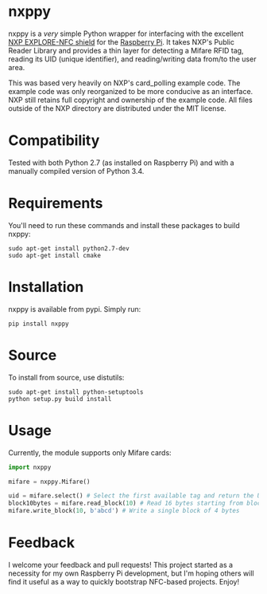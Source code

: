 nxppy
=====
nxppy is a *very* simple Python wrapper for interfacing with the excellent [NXP EXPLORE-NFC shield](http://uk.farnell.com/nxp-explore-nfc) for the [Raspberry Pi](http://www.raspberrypi.org/).  It takes NXP's Public Reader Library and provides a thin layer for detecting a Mifare RFID tag, reading its UID (unique identifier), and reading/writing data from/to the user area.

This was based very heavily on NXP's card_polling example code.  The example code was only reorganized to be more conducive as an interface.  NXP still retains full copyright and ownership of the example code.  All files outside of the NXP directory are distributed under the MIT license.

Compatibility
=====
Tested with both Python 2.7 (as installed on Raspberry Pi) and with a manually compiled version of Python 3.4.

Requirements
=====
You'll need to run these commands and install these packages to build nxppy:

```
sudo apt-get install python2.7-dev
sudo apt-get install cmake
```

Installation
=====
nxppy is available from pypi.  Simply run:

```
pip install nxppy
```

Source
=====
To install from source, use distutils:

```
sudo apt-get install python-setuptools
python setup.py build install
```

Usage
=====
Currently, the module supports only Mifare cards:

```python
import nxppy

mifare = nxppy.Mifare()

uid = mifare.select() # Select the first available tag and return the UID
block10bytes = mifare.read_block(10) # Read 16 bytes starting from block 10 (each block is 4 bytes, so technically this reads blocks 10-13)
mifare.write_block(10, b'abcd') # Write a single block of 4 bytes
```

Feedback
=====
I welcome your feedback and pull requests!  This project started as a necessity for my own Raspberry Pi development, but I'm hoping others will find it useful as a way to quickly bootstrap NFC-based projects.  Enjoy!
